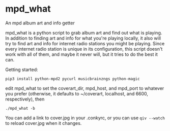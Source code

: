 # mpd_what
An mpd album art and info getter

mpd_what is a python script to grab album art and find out what is playing. In addition to finding art and info for what you're playing locally, it also will try to find art and info for internet radio stations you might be playing. Since every internet radio station is unique in its configuration, this script doesn't work with all of them, and maybe it never will, but it tries to do the best it can.

Getting started:

    pip3 install python-mpd2 pycurl musicbrainzngs python-magic
    
edit mpd_what to set the coverart_dir, mpd_host, and mpd_port to whatever you prefer (otherwise, it defaults to ~/coverart, localhost, and 6600, respectively), then
    
    ./mpd_what -b

You can add a link to cover.jpg in your .conkyrc, or you can use `qiv --watch` to reload cover.jpg when it changes.
